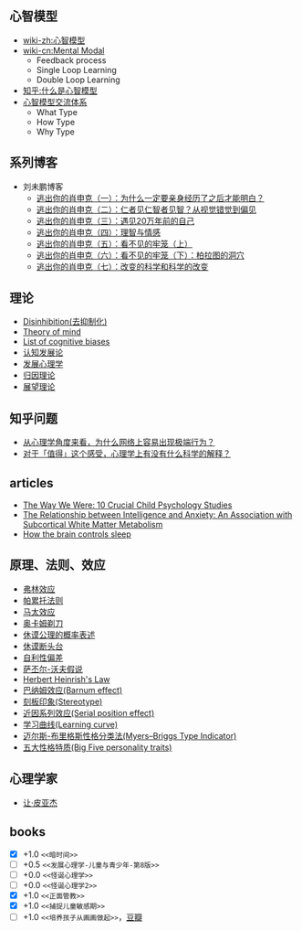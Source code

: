 ## 心智模型
- [wiki-zh:心智模型](http://zh.wikipedia.org/zh-cn/%E5%BF%83%E6%99%BA%E6%A8%A1%E5%9E%8B)
- [wiki-cn:Mental Modal](http://en.wikipedia.org/wiki/Mental_model)
  - Feedback process
  - Single Loop Learning
  - Double Loop Learning
- [知乎:什么是心智模型](http://www.zhihu.com/question/19940741)
- [心智模型交流体系](http://www.tuzei8.com/2010/12/%E5%BF%83%E6%99%BA%E6%A8%A1%E5%9E%8B%E4%BA%A4%E6%B5%81%E4%BD%93%E7%B3%BB/)
  - What Type
  - How Type
  - Why Type

## 系列博客
- 刘未鹏博客
  - [逃出你的肖申克（一）：为什么一定要亲身经历了之后才能明白？](http://mindhacks.cn/2009/01/18/escape-from-your-shawshank-part1/)
  - [逃出你的肖申克（二）：仁者见仁智者见智？从视觉错觉到偏见](http://mindhacks.cn/2009/03/15/preconception-explained/)
  - [逃出你的肖申克（三）：遇见20万年前的自己](http://mindhacks.cn/2010/03/18/escape-from-your-shawshank-part3/)
  - [逃出你的肖申克（四）：理智与情感](http://mindhacks.cn/2011/01/23/escape-from-your-shawshank-4/)
  - [逃出你的肖申克（五）：看不见的牢笼（上）](http://mindhacks.cn/2012/06/04/escape-from-your-shawshank-part5-the-invisible-cage/)
  - [逃出你的肖申克（六）：看不见的牢笼（下）：柏拉图的洞穴](http://mindhacks.cn/2015/01/27/escape-from-your-shawshank-part5-2-platos-cave/)
  - [逃出你的肖申克（七）：改变的科学和科学的改变](http://mindhacks.cn/2016/12/18/escape-from-your-shawshank-part7-science-of-change/)


## 理论
- [Disinhibition(去抑制化)](http://en.wikipedia.org/wiki/Disinhibition)
- [Theory of mind](https://en.wikipedia.org/wiki/Theory_of_mind)
- [List of cognitive biases](https://en.wikipedia.org/wiki/List_of_cognitive_biases)
- [认知发展论](http://zh.wikipedia.org/wiki/%E8%AA%8D%E7%9F%A5%E7%99%BC%E5%B1%95%E8%AB%96)
- [发展心理学](http://zh.wikipedia.org/wiki/%E5%8F%91%E5%B1%95%E5%BF%83%E7%90%86%E5%AD%A6)
- [归因理论](http://itgroup.blueshop.com.tw/creeds2239/iceboy?n=convew&i=4110)
- [展望理论](http://zh.wikipedia.org/wiki/%E5%B1%95%E6%9C%9B%E7%90%86%E8%AE%BA)

## 知乎问题
- [从心理学角度来看，为什么网络上容易出现极端行为？](http://www.zhihu.com/question/27425890/answer/36601915?utm_campaign=official_account&utm_source=weibo&utm_medium=zhihu&utm_content=answer)
- [对于「值得」这个感受，心理学上有没有什么科学的解释？](http://www.zhihu.com/question/27410891/answer/37495584?utm_campaign=official_account&utm_source=weibo&utm_medium=zhihu&utm_content=answer)

## articles
- [The Way We Were: 10 Crucial Child Psychology Studies](http://www.spring.org.uk/2008/07/way-we-were-10-crucial-child-psychology.php)
- [The Relationship between Intelligence and Anxiety: An Association with Subcortical White Matter Metabolism](https://www.ncbi.nlm.nih.gov/pmc/articles/PMC3269637/)
- [How the brain controls sleep](http://news.mit.edu/2015/brain-controls-sleep-1013)

## 原理、法则、效应
- [弗林效应](http://zh.wikipedia.org/wiki/%E5%BC%97%E6%9E%97%E6%95%88%E5%BA%94)
- [帕累托法则](http://zh.wikipedia.org/wiki/%E5%B8%95%E9%9B%B7%E6%89%98%E6%B3%95%E5%88%99)
- [马太效应](http://zh.wikipedia.org/wiki/%E9%A9%AC%E5%A4%AA%E6%95%88%E5%BA%94)
- [奥卡姆剃刀](http://zh.wikipedia.org/wiki/%E5%A5%A5%E5%8D%A1%E5%A7%86%E5%89%83%E5%88%80)
- [休谟公理的概率表述](http://blog.sina.com.cn/s/blog_49341a2c010007mk.html)
- [休谟断头台](http://blog.sina.com.cn/s/blog_6d9713960100ougj.html)
- [自利性偏差](http://zh.wikipedia.org/wiki/%E8%87%AA%E5%88%A9%E6%80%A7%E5%81%8F%E5%B7%AE)
- [萨丕尔-沃夫假说](http://zh.wikipedia.org/wiki/%E8%90%A8%E4%B8%95%E5%B0%94-%E6%B2%83%E5%A4%AB%E5%81%87%E8%AF%B4)
- [Herbert Heinrish's Law](https://en.wikipedia.org/wiki/Herbert_William_Heinrich)
- [巴纳姆效应(Barnum effect)](https://en.wikipedia.org/wiki/Barnum_effect)
- [刻板印象(Stereotype)](https://en.wikipedia.org/wiki/Stereotype)
- [近因系列效应(Serial position effect)](https://en.wikipedia.org/wiki/Serial_position_effect)
- [学习曲线(Learning curve)](https://en.wikipedia.org/wiki/Learning_curve)
- [迈尔斯-布里格斯性格分类法(Myers–Briggs Type Indicator)](https://en.wikipedia.org/wiki/Myers%E2%80%93Briggs_Type_Indicator)
- [五大性格特质(Big Five personality traits)](https://en.wikipedia.org/wiki/Big_Five_personality_traits)

## 心理学家
- [让·皮亚杰](http://zh.wikipedia.org/wiki/%E8%AE%93%C2%B7%E7%9A%AE%E4%BA%9E%E5%82%91)

## books
- [x] +1.0 `<<暗时间>>`
- [ ] +0.5 `<<发展心理学-儿童与青少年-第8版>>`
- [ ] +0.0 `<<怪诞心理学>>`
- [ ] +0.0 `<<怪诞心理学2>>`
- [x] +1.0 `<<正面管教>>`
- [x] +1.0 `<<捕捉儿童敏感期>>`
- [ ] +1.0 `<<培养孩子从画画做起>>`，[豆瓣](http://book.douban.com/subject/5378929/)
